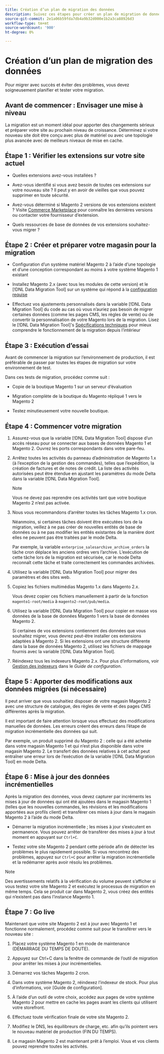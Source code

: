 ```yaml
---
title: Création d’un plan de migration des données
description: Suivez ces étapes pour créer un plan de migration de données afin de garantir la réussite de la mise à niveau de Magento 1 vers Magento 2.
source-git-commit: 2e1a06b59fda7db4a9b32d000e1b2a3ca88926d3
workflow-type: tm+mt
source-wordcount: '900'
ht-degree: 0%

---
```



# Création d’un plan de migration des données

Pour migrer avec succès et éviter des problèmes, vous devez soigneusement planifier et tester votre migration.

## Avant de commencer : Envisager une mise à niveau

La migration est un moment idéal pour apporter des changements sérieux et préparer votre site au prochain niveau de croissance. Déterminez si votre nouveau site doit être conçu avec plus de matériel ou avec une topologie plus avancée avec de meilleurs niveaux de mise en cache.

## Étape 1 : Vérifier les extensions sur votre site actuel

* Quelles extensions avez-vous installées ?

* Avez-vous identifié si vous avez besoin de toutes ces extensions sur votre nouveau site ? Il peut y en avoir de vieilles que vous pouvez supprimer en toute sécurité.

* Avez-vous déterminé si Magento 2 versions de vos extensions existent ? Visite [Commerce Marketplace] pour connaître les dernières versions ou contacter votre fournisseur d’extension.

* Quels ressources de base de données de vos extensions souhaitez-vous migrer ?

## Étape 2 : Créer et préparer votre magasin pour la migration

* Configuration d’un système matériel Magento 2 à l’aide d’une topologie et d’une conception correspondant au moins à votre système Magento 1 existant

* Installez Magento 2.x (avec tous les modules de cette version) et le [!DNL Data Migration Tool] sur un système qui répond à la [configuration requise](../../installation/system-requirements.md)

* Effectuez vos ajustements personnalisés dans la variable [!DNL Data Migration Tool] du code au cas où vous n’auriez pas besoin de migrer certaines données (comme les pages CMS, les règles de vente) ou de convertir la personnalisation de votre Magento lors de la migration. Lisez le [!DNL Data Migration Tool]&#39;s [Spécifications techniques](technical-specification.md) pour mieux comprendre le fonctionnement de la migration depuis l’intérieur

## Étape 3 : Exécution d’essai

Avant de commencer la migration sur l’environnement de production, il est préférable de passer par toutes les étapes de migration sur votre environnement de test.

Dans ces tests de migration, procédez comme suit :

* Copie de la boutique Magento 1 sur un serveur d’évaluation

* Migration complète de la boutique du Magento répliqué 1 vers le Magento 2

* Testez minutieusement votre nouvelle boutique.

## Étape 4 : Commencer votre migration

1. Assurez-vous que la variable [!DNL Data Migration Tool] dispose d’un accès réseau pour se connecter aux bases de données Magento 1 et Magento 2. Ouvrez les ports correspondants dans votre pare-feu.

1. Arrêtez toutes les activités du panneau d’administration de Magento 1.x (à l’exception de la gestion des commandes), telles que l’expédition, la création de factures et de notes de crédit. La liste des activités autorisées peut être étendue en ajustant les paramètres du mode Delta dans la variable [!DNL Data Migration Tool].

   >[!NOTE]
   >
   >Vous ne devez pas reprendre ces activités tant que votre boutique Magento 2 n’est pas activée.

1. Nous vous recommandons d’arrêter toutes les tâches Magento 1.x cron.

   Néanmoins, si certaines tâches doivent être exécutées lors de la migration, veillez à ne pas créer de nouvelles entités de base de données ou à ne pas modifier les entités existantes de la manière dont elles ne peuvent pas être traitées par le mode Delta.

   Par exemple, la variable `enterprise_salesarchive_archive_orders` la tâche cron déplace les anciens ordres vers l’archive. L’exécution de cette tâche lors de la migration est sécurisée, car le mode Delta reconnaît cette tâche et traite correctement les commandes archivées.

1. Utilisez la variable [!DNL Data Migration Tool] pour migrer des paramètres et des sites web.

1. Copiez les fichiers multimédias Magento 1.x dans Magento 2.x.

   Vous devez copier ces fichiers manuellement à partir de la fonction `magento1-root/media` à `magento2-root/pub/media`.

1. Utilisez la variable [!DNL Data Migration Tool] pour copier en masse vos données de la base de données Magento 1 vers la base de données Magento 2.

   Si certaines de vos extensions contiennent des données que vous souhaitez migrer, vous devrez peut-être installer ces extensions adaptées à Magento 2. Si les extensions ont une structure différente dans la base de données Magento 2, utilisez les fichiers de mappage fournis avec la variable [!DNL Data Migration Tool].

1. Réindexez tous les indexeurs Magento 2.x. Pour plus d’informations, voir [Gestion des indexeurs](../../configuration/cli/manage-indexers.md) dans le _Guide de configuration_.

## Étape 5 : Apporter des modifications aux données migrées (si nécessaire)

Il peut arriver que vous souhaitiez disposer de votre magasin Magento 2 avec une structure de catalogue, des règles de vente et des pages CMS différentes après la migration.

Il est important de faire attention lorsque vous effectuez des modifications manuelles de données. Les erreurs créent des erreurs dans l’étape de migration incrémentielle des données qui suit.

Par exemple, un produit supprimé du Magento 2 : celle qui a été achetée dans votre magasin Magento 1 et qui n’est plus disponible dans votre magasin Magento 2. Le transfert des données relatives à cet achat peut entraîner une erreur lors de l’exécution de la variable [!DNL Data Migration Tool] en mode Delta.

## Étape 6 : Mise à jour des données incrémentielles

Après la migration des données, vous devez capturer par incréments les mises à jour de données qui ont été ajoutées dans le magasin Magento 1 (telles que les nouvelles commandes, les révisions et les modifications apportées aux profils client) et transférer ces mises à jour dans le magasin Magento 2 à l’aide du mode Delta.

* Démarrer la migration incrémentielle ; les mises à jour s’exécutent en permanence. Vous pouvez arrêter de transférer des mises à jour à tout moment en appuyant sur `Ctrl+C`.

* Testez votre site Magento 2 pendant cette période afin de détecter les problèmes le plus rapidement possible. Si vous rencontrez des problèmes, appuyez sur `Ctrl+C` pour arrêter la migration incrémentielle et la redémarrer après avoir résolu les problèmes.

>[!NOTE]
>
>Des avertissements relatifs à la vérification du volume peuvent s’afficher si vous testez votre site Magento 2 et exécutez le processus de migration en même temps. Cela se produit car dans Magento 2, vous créez des entités qui n’existent pas dans l’instance Magento 1.

## Étape 7 : Go live

Maintenant que votre site Magento 2 est à jour avec Magento 1 et fonctionne normalement, procédez comme suit pour le transférer vers le nouveau site :

1. Placez votre système Magento 1 en mode de maintenance (DÉMARRAGE DU TEMPS DE DOUTE).

1. Appuyez sur Ctrl+C dans la fenêtre de commande de l’outil de migration pour arrêter les mises à jour incrémentielles.

1. Démarrez vos tâches Magento 2 cron.

1. Dans votre système Magento 2, réindexez l’indexeur de stock. Pour plus d’informations, voir [Guide de configuration].

1. À l’aide d’un outil de votre choix, accédez aux pages de votre système Magento 2 pour mettre en cache les pages avant les clients qui utilisent votre storefront.

1. Effectuez toute vérification finale de votre site Magento 2.

1. Modifiez le DNS, les équilibreurs de charge, etc. afin qu’ils pointent vers le nouveau matériel de production (FIN DU TEMPS).

1. Le magasin Magento 2 est maintenant prêt à l’emploi. Vous et vos clients pouvez reprendre toutes les activités.

<!-- LINK ADDRESSES -->

[Commerce Marketplace]: https://marketplace.magento.com
